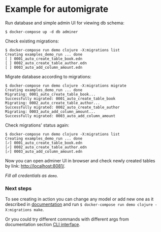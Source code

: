 # Example for automigrate

Run database and simple admin UI for viewing db schema:

```shell
$ docker-compose up -d db adminer
```

Check existing migrations:

```shell
$ docker-compose run demo clojure -X:migrations list
Creating examples_demo_run ... done
[ ] 0001_auto_create_table_book.edn
[ ] 0002_auto_create_table_author.edn
[ ] 0003_auto_add_column_amount.edn
```

Migrate database according to migrations:

```shell
$ docker-compose run demo clojure -X:migrations migrate
Creating examples_demo_run ... done
Migrating: 0001_auto_create_table_book...
Successfully migrated: 0001_auto_create_table_book
Migrating: 0002_auto_create_table_author...
Successfully migrated: 0002_auto_create_table_author
Migrating: 0003_auto_add_column_amount...
Successfully migrated: 0003_auto_add_column_amount
```

Check migrations' status again:

```shell
$ docker-compose run demo clojure -X:migrations list
Creating examples_demo_run ... done
[✓] 0001_auto_create_table_book.edn
[✓] 0002_auto_create_table_author.edn
[✓] 0003_auto_add_column_amount.edn
```

Now you can open adminer UI in browser and check newly created tables by link: [http://localhost:8081/](http://localhost:8081/).

*Fill all credentials as `demo`.*

### Next steps
To see creating in action you can change any model or add new one as it described 
in [documentation](https://github.com/abogoyavlensky/automigrate#model-definition) and run 
`$ docker-compose run demo clojure -X:migrations make`.

Or you could try different commands with different args from documentation section 
[CLI interface](https://github.com/abogoyavlensky/automigrate#cli-interface).
